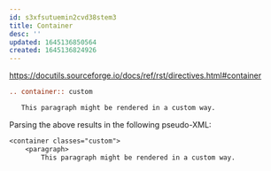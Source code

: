 ```yaml
---
id: s3xfsutuemin2cvd38stem3
title: Container
desc: ''
updated: 1645136850564
created: 1645136824926
---
```


<https://docutils.sourceforge.io/docs/ref/rst/directives.html#container>

```rst
.. container:: custom

   This paragraph might be rendered in a custom way.
```

Parsing the above results in the following pseudo-XML:

```rst
<container classes="custom">
    <paragraph>
        This paragraph might be rendered in a custom way.
```

